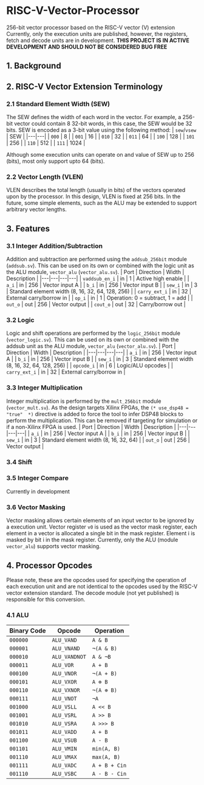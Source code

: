 # RISC-V-Vector-Processor
256-bit vector processor based on the RISC-V vector (V) extension
Currently, only the execution units are published, however, the registers, fetch and decode units are in development. 
**THIS PROJECT IS IN ACTIVE DEVELOPMENT AND SHOULD NOT BE CONSIDERED BUG FREE**

## 1. Background

## 2. RISC-V Vector Extension Terminology
### 2.1 Standard Element Width (SEW)
The SEW defines the width of each word in the vector. For example, a 256-bit vector could contain 8 32-bit words, in this case, the SEW would be 32 bits. SEW is encoded as a 3-bit value using the following method:
| `sew`/`vsew` | SEW |
|---|---|
| `000` | 8 |
| `001` | 16 |
| `010` | 32 |
| `011` | 64 |
| `100` | 128 |
| `101` | 256 |
| `110` | 512 |
| `111` | 1024 |

Although some execution units can operate on and value of SEW up to 256 (bits), most only support upto 64 (bits).

### 2.2 Vector Length (VLEN)
VLEN describes the total length (usually in bits) of the vectors operated upon by the processor. In this design, VLEN is fixed at 256 bits. In the future, some simple elements, such as the ALU may be extended to support arbitrary vector lengths. 

## 3. Features 
### 3.1 Integer Addition/Subtraction
Addition and subtraction are performed using the `addsub_256bit` module (`addsub.sv`). This can be used on its own or combined with the logic unit as the ALU module, `vector_alu` (`vector_alu.sv`).
| Port | Direction | Width | Description |
|---|---|---|---|
| `vaddsub_en_i` | in | 1 | Active high enable |
| `a_i` | in | 256 | Vector input A |
| `b_i` | in | 256 | Vector input B |
| `sew_i` | in | 3 | Standard element width (8, 16, 32, 64, 128, 256) |
| `carry_ext_i` | in | 32 | External carry/borrow in |
| `op_i` | in | 1 | Operation: 0 = subtract, 1 = add |
| `out_o` | out | 256 | Vector output |
| `cout_o` | out | 32 | Carry/borrow out |

### 3.2 Logic
Logic and shift operations are performed by the `logic_256bit` module (`vector_logic.sv`). This can be used on its own or combined with the addsub unit as the ALU module, `vector_alu` (`vector_alu.sv`).
| Port | Direction | Width | Description |
|---|---|---|---|
| `a_i` | in | 256 | Vector input A |
| `b_i` | in | 256 | Vector input B |
| `sew_i` | in | 3 | Standard element width (8, 16, 32, 64, 128, 256) |
| `opcode_i` | in | 6 | Logic/ALU opcodes |
| `carry_ext_i` | in | 32 | External carry/borrow in |

### 3.3 Integer Multiplication
Integer multiplication is performed by the `mult_256bit` module (`vector_mult.sv`). 
As the design targets Xilinx FPGAs, the `(* use_dsp48 =  "true"  *)` directive is added to force the tool to infer DSP48 blocks to perform the multiplication. This can be removed if targeting for simulation or if a non-Xilinx FPGA is used. 
| Port | Direction | Width | Description |
|---|---|---|---|
| `a_i` | in | 256 | Vector input A |
| `b_i` | in | 256 | Vector input B |
| `sew_i` | in | 3 | Standard element width (8, 16, 32, 64) |
| `out_o` | out | 256 | Vector output |

### 3.4 Shift

### 3.5 Integer Compare
Currently in development

### 3.6 Vector Masking
Vector masking allows certain elements of an input vector to be ignored by a execution unit. Vector register `v0` is used as the vector mask register, each element in a vector is allocated a single bit in the mask register. Element i is masked by bit i in the mask register.
Currently, only the ALU (module `vector_alu`) supports vector masking.

## 4. Processor Opcodes
Please note, these are the opcodes used for specifying the operation of each execution unit and are not identical to the opcodes used by the RISC-V vector extension standard. The decode module (not yet published) is responsible for this conversion. 
### 4.1 ALU
| Binary Code | Opcode | Operation|
|---|---|---|
| `000000` | `ALU_VAND` | `A & B` |
| `000001` | `ALU_VNAND`| `¬(A & B)`  |
| `000010` | `ALU_VANDNOT` | `A & ¬B` |
| `000011` | `ALU_VOR` | `A + B` |
| `000100` | `ALU_VNOR` | `¬(A + B)` |
| `000101` | `ALU_VXOR` | `A ⊕ B`|
| `000110` | `ALU_VXNOR` | `¬(A ⊕ B)` |
| `000111` | `ALU_VNOT` | `¬A` |
| `001000` | `ALU_VSLL` | `A << B` |
| `001001` | `ALU_VSRL`| `A >> B`  |
| `001010` | `ALU_VSRA` | `A >>> B` |
| `001011` | `ALU_VADD` | `A + B` |
| `001100` | `ALU_VSUB` | `A - B` |
| `001101` | `ALU_VMIN` | `min(A, B)`|
| `001110` | `ALU_VMAX` | `max(A, B)` |
| `001111` | `ALU_VADC` | `A + B + Cin` |
| `001110` | `ALU_VSBC` | `A - B - Cin` |
